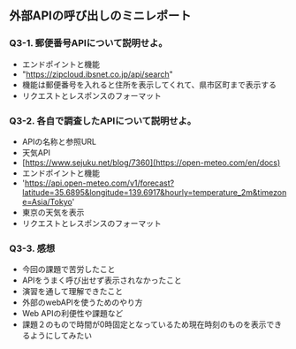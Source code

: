 ## 外部APIの呼び出しのミニレポート
### Q3-1. 郵便番号APIについて説明せよ。
* エンドポイントと機能
* "https://zipcloud.ibsnet.co.jp/api/search"
* 機能は郵便番号を入れると住所を表示してくれて、県市区町まで表示する
* リクエストとレスポンスのフォーマット
### Q3-2. 各自で調査したAPIについて説明せよ。
* APIの名称と参照URL
* 天気API
* [https://www.sejuku.net/blog/7360](https://open-meteo.com/en/docs)
* エンドポイントと機能
* 'https://api.open-meteo.com/v1/forecast?latitude=35.6895&longitude=139.6917&hourly=temperature_2m&timezone=Asia/Tokyo'
* 東京の天気を表示
* リクエストとレスポンスのフォーマット
### Q3-3. 感想
* 今回の課題で苦労したこと
* APIをうまく呼び出せず表示されなかったこと
* 演習を通して理解できたこと
* 外部のwebAPIを使うためのやり方
* Web APIの利便性や課題など
* 課題２のもので時間が0時固定となっているため現在時刻のものを表示できるようにしてみたい
